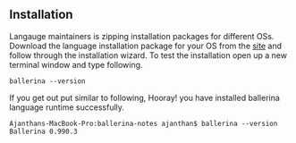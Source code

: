 ## Installation
Langauge maintainers is zipping installation packages for different OSs. Download the language installation package for your OS from the [site](https://ballerina.io/downloads/) and follow through the installation wizard. To test the installation open up a new terminal window and type following.

`ballerina --version`

If you get out put similar to following, Hooray! you have installed ballerina language runtime successfully.

```text
Ajanthans-MacBook-Pro:ballerina-notes ajanthan$ ballerina --version
Ballerina 0.990.3
```